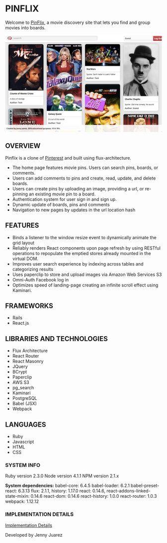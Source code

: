 # PINFLIX

Welcome to [PinFlix](http://www.pinflixapp.com), a movie discovery site that lets you find and group movies into boards.

[![](./docs/wireframes/wireframe_images/pinflix.jpg)](http://www.pinflixapp.com)

## OVERVIEW
Pinflix is a clone of [Pinterest](https://www.pinterest.com) and built using flux-architecture.
* The home page features movie pins. Users can search pins, boards, or comments.
* Users can add comments to pins and create, read, update, and delete boards.
* Users can create pins by uploading an image, providing a url, or re-pinning an existing movie pin to a board.
* Authentication system for user sign in and sign up.
* Dynamic update of boards, pins and comments
* Navigation to new pages by updates in the url location hash

## FEATURES
* Binds a listener to the window resize event to dynamically animate the grid layout
* Reliably renders React components upon page refresh by using RESTful operations to repopulate the emptied stores already mounted in the virtual DOM.
* Improves user search experience by indexing across tables and categorizing results
* Uses paperclip to store and upload images via Amazon Web Services S3
* Omni-Auth Facebook log in
* Optimizes speed of landing-page creating an infinite scroll effect using Kaminari.

## FRAMEWORKS
* Rails
* React.js

## LIBRARIES AND TECHNOLOGIES
* Flux Architecture
* React Router
* React Masonry
* JQuery
* BCrypt
* Paperclip
* AWS S3
* pg_search
* Kaminari
* PostgreSQL
* Babel (JSX)
* Webpack

## LANGUAGES
* Ruby
* Javascript
* HTML
* CSS

### SYSTEM INFO
Ruby version 2.3.0
Node version 4.1.1
NPM version 2.1.x

**System dependencies:**
babel-core: 6.4.5
babel-loader: 6.2.1
babel-preset-react: 6.3.13
flux: 2.1.1, history: 1.17.0
react: 0.14.6, react-addons-linked-state-mixin: 0.14.6
react-dom: 0.14.6
react-history: 1.0.0
react-router: 1.0.3
webpack: 1.12.12

### IMPLEMENTATION DETAILS
[Implementation Details](./docs/implementation_details.md)

Developed by Jenny Juarez
